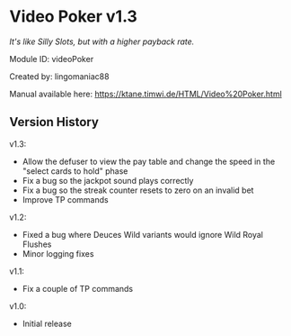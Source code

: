 # Video Poker v1.3
*It's like Silly Slots, but with a higher payback rate.*

Module ID: videoPoker

Created by: lingomaniac88

Manual available here: https://ktane.timwi.de/HTML/Video%20Poker.html

## Version History

v1.3:
- Allow the defuser to view the pay table and change the speed in the "select cards to hold" phase
- Fix a bug so the jackpot sound plays correctly
- Fix a bug so the streak counter resets to zero on an invalid bet
- Improve TP commands

v1.2:
- Fixed a bug where Deuces Wild variants would ignore Wild Royal Flushes
- Minor logging fixes

v1.1:
- Fix a couple of TP commands

v1.0:
- Initial release
